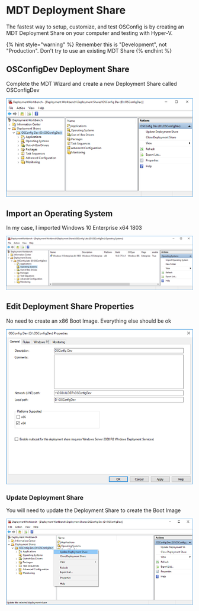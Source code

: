 # MDT Deployment Share

The fastest way to setup, customize, and test OSConfig is by creating an MDT Deployment Share on your computer and testing with Hyper-V.

{% hint style="warning" %}
Remember this is "Development", not "Production".  Don't try to use an existing MDT Share
{% endhint %}

## OSConfigDev Deployment Share

Complete the MDT Wizard and create a new Deployment Share called OSConfigDev

![](../../.gitbook/assets/2018-08-07_19-28-32.png)

## Import an Operating System

In my case, I imported Windows 10 Enterprise x64 1803

![](../../.gitbook/assets/2018-08-07_19-32-57.png)

## Edit Deployment Share Properties

No need to create an x86 Boot Image.  Everything else should be ok

![](../../.gitbook/assets/2018-08-07_19-35-06.png)

### Update Deployment Share

You will need to update the Deployment Share to create the Boot Image

![](../../.gitbook/assets/2018-08-07_19-37-03.png)

